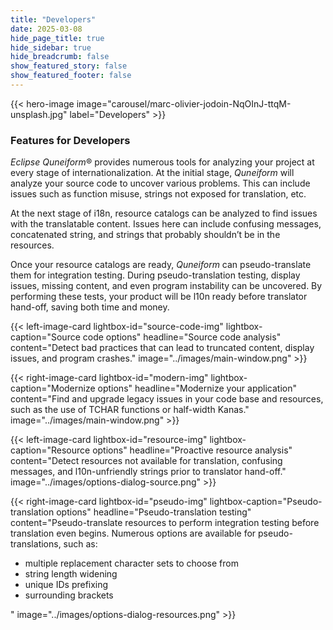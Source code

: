 ```yaml
---
title: "Developers"
date: 2025-03-08
hide_page_title: true
hide_sidebar: true
hide_breadcrumb: false
show_featured_story: false
show_featured_footer: false
---
```


{{< hero-image image="carousel/marc-olivier-jodoin-NqOInJ-ttqM-unsplash.jpg" label="Developers" >}}

### Features for Developers

*Eclipse Quneiform*&reg; provides numerous tools for analyzing your project at every stage of internationalization.
At the initial stage, *Quneiform* will analyze your source code to uncover various problems.
This can include issues such as function misuse, strings not exposed for translation, etc.

At the next stage of i18n, resource catalogs can be analyzed to find issues with the translatable content.
Issues here can include confusing messages, concatenated string, and strings that probably shouldn’t be in the resources.

Once your resource catalogs are ready, *Quneiform* can pseudo-translate them for integration testing.
During pseudo-translation testing, display issues, missing content, and even program instability can be uncovered.
By performing these tests, your product will be l10n ready before translator hand-off, saving both time and money.

{{< left-image-card
    lightbox-id="source-code-img" lightbox-caption="Source code options"
    headline="Source code analysis" content="Detect bad practices that can lead to truncated content, display issues, and program crashes."
    image="../images/main-window.png" >}}

{{< right-image-card
    lightbox-id="modern-img" lightbox-caption="Modernize options"
    headline="Modernize your application"
    content="Find and upgrade legacy issues in your code base and resources, such as the use of TCHAR functions or half-width Kanas."
    image="../images/main-window.png" >}}

{{< left-image-card
    lightbox-id="resource-img" lightbox-caption="Resource options"
    headline="Proactive resource analysis" content="Detect resources not available for translation, confusing messages, and l10n-unfriendly strings prior to translator hand-off."
    image="../images/options-dialog-source.png" >}}

{{< right-image-card
    lightbox-id="pseudo-img" lightbox-caption="Pseudo-translation options"
    headline="Pseudo-translation testing" content="Pseudo-translate resources to perform integration testing before translation even begins. Numerous options are available for pseudo-translations, such as:<ul><li>multiple replacement character sets to choose from</li><li>string length widening</li><li>unique IDs prefixing</li><li>surrounding brackets</li></ul>"
    image="../images/options-dialog-resources.png" >}}
